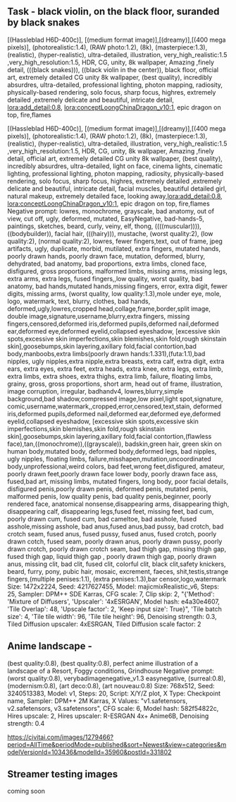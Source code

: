 ## Task - black violin, on the black floor, suranded by black snakes

[(Hassleblad H6D-400c)], [(medium format image)],[(dreamy)],[(400 mega pixels)], (photorealistic:1.4), (RAW photo:1.2), (8k), (masterpiece:1.3), (realistic), (hyper-realistic), ultra-detailed, illustration, very_high_realistic:1.5 ,very_high_resolution:1.5, HDR, CG, unity, 8k wallpaper, Amazing ,finely detail, (((black snakes))), ((black violin in the center)), black floor, official art, extremely detailed CG unity 8k wallpaper, (best quality), incredibly absurdres, ultra-detailed, professional lighting, photon mapping, radiosity, physically-based rendering, solo focus, sharp focus, highres, extremely detailed ,extremely delicate and beautiful, intricate detail, <lora:add_detail:0.8>,  <lora:conceptLoongChinaDragon_v10:1>, epic dragon on top, fire,flames




[(Hassleblad H6D-400c)], [(medium format image)],[(dreamy)],[(400 mega pixels)], (photorealistic:1.4), (RAW photo:1.2), (8k), (masterpiece:1.3), (realistic), (hyper-realistic), ultra-detailed, illustration, very_high_realistic:1.5 ,very_high_resolution:1.5, HDR, CG, unity, 8k wallpaper, Amazing ,finely detail, official art, extremely detailed CG unity 8k wallpaper, (best quality), incredibly absurdres, ultra-detailed, light on face, cinema lights, cinematic lighting, professional lighting, photon mapping, radiosity, physically-based rendering, solo focus, sharp focus, highres, extremely detailed ,extremely delicate and beautiful, intricate detail, facial muscles, beautiful detailed girl, natural makeup, extremely detailed face, looking away,<lora:add_detail:0.8>,  <lora:conceptLoongChinaDragon_v10:1>, epic dragon on top, fire,flames
Negative prompt: lowres, monochrome, grayscale, bad anatomy, out of view, cut off, ugly, deformed, mutated, EasyNegative, bad-hands-5, paintings, sketches, beard, curly, veiny, elf, thong, ((((muscular)))), ((bodybuilder)), facial hair, (((hairy))), mustache, (worst quality:2), (low quality:2), (normal quality:2), lowres, fewer fingers,text, out of frame, jpeg artifacts, ugly, duplicate, morbid, mutilated, extra fingers, mutated hands, poorly drawn hands, poorly drawn face, mutation, deformed, blurry, dehydrated, bad anatomy, bad proportions, extra limbs, cloned face, disfigured, gross proportions, malformed limbs, missing arms, missing legs, extra arms, extra legs, fused fingers,,low quality, worst quality, bad anatomy, bad hands,mutated hands,missing fingers, error, extra digit, fewer digits, missing arms, (worst quality, low quality:1.3),mole under eye, mole, logo, watermark, text, blurry, clothes, bad hands, deformed,ugly,lowres,cropped head,collage,frame,border,split image, double image,signature,username,blurry,extra fingers, missing fingers,censored,deformed iris,deformed pupils,deformed nail,deformed ear,deformed eye,deformed eyelid,collapsed eyeshadow, [excessive skin spots,excessive skin imperfections,skin blemishes,skin fold,rough skinstain skin],goosebumps,skin layering,axillary fold,facial contortion,bad body,manboobs,extra limbs(poorly drawn hands:1.331),(futa:1.1),bad nipples, ugly nipples,extra nipple,extra breasts, extra calf, extra digit, extra ears, extra eyes, extra feet, extra heads, extra knee, extra legs, extra limb, extra limbs, extra shoes, extra thighs, extra limb, failure, floating limbs, grainy, gross, gross proportions, short arm, head out of frame, illustration, image corruption, irregular, badhandv4, lowres,blurry,simple background,bad shadow,compressed image,low pixel,light spot,signature, comic,username,watermark,,cropped,error,censored,text,stain, deformed iris,deformed pupils,deformed nail,deformed ear,deformed eye,deformed eyelid,collapsed eyeshadow, [excessive skin spots,excessive skin imperfections,skin blemishes,skin fold,rough skinstain skin],goosebumps,skin layering,axillary fold,facial contortion,(flawless face),tan,((monochrome)),((grayscale)), badskin,green hair, green skin on human body,mutated body, deformed body,deformed legs, bad nipples, ugly nipples, floating limbs, failure,misshapen,mutation,uncoordinated body,unprofessional,weird colors, bad feet,wrong feet,disfigured, amateur, poorly drawn feet,poorly drawn face lower body, poorly drawn face ass, fused,bad art, missing limbs, mutated fingers, long body, poor facial details, disfigured penis,poorly drawn penis, deformed penis, mutated penis, malformed penis, low quality penis, bad quality penis,beginner, poorly rendered face, anatomical nonsense,disappearing arms, disappearing thigh, disappearing calf, disappearing legs,fused feet, missing feet, bad cum, poorly drawn cum, fused cum, bad cameltoe, bad asshole, fused asshole,missing asshole, bad anus,fused anus,bad pussy, bad crotch, bad crotch seam, fused anus, fused pussy, fused anus, fused crotch, poorly drawn cotch, fused seam, poorly drawn anus, poorly drawn pussy, poorly drawn crotch, poorly drawn crotch seam, bad thigh gap, missing thigh gap, fused thigh gap, liquid thigh gap , poorly drawn thigh gap, poorly drawn anus, missing clit, bad clit, fused clit, colorful clit, black clit,safety knickers, beard, furry, pony, pubic hair, mosaic, excrement, faeces, shit,testis,strange fingers,(multiple penises:1.1), (extra penises:1.3),bar censor,logo,watermark
Size: 1472x2224, Seed: 4217627455, Model: majicmixRealistic_v6, Steps: 25, Sampler: DPM++ SDE Karras, CFG scale: 7, Clip skip: 2, "{'Method': 'Mixture of Diffusers', 'Upscaler': '4xESRGAN', Model hash: e4a30e4607, 'Tile Overlap': 48, 'Upscale factor': 2, 'Keep input size': True}", 'Tile batch size': 4, 'Tile tile width': 96, 'Tile tile height': 96, Denoising strength: 0.3, Tiled Diffusion upscaler: 4xESRGAN, Tiled Diffusion scale factor: 2



## Anime landscape - 

(best quality:0.8), (best quality:0.8), perfect anime illustration of a landscape of a Resort, Foggy conditions, Grindhouse
Negative prompt: (worst quality:0.8), verybadimagenegative_v1.3 easynegative, (surreal:0.8), (modernism:0.8), (art deco:0.8), (art nouveau:0.8)
Size: 768x512, Seed: 3240513383, Model: v1, Steps: 20, Script: X/Y/Z plot, X Type: Checkpoint name, Sampler: DPM++ 2M Karras, X Values: "v1.safetensors, v2.safetensors, v3.safetensors", CFG scale: 6, Model hash: 582f54822c, Hires upscale: 2, Hires upscaler: R-ESRGAN 4x+ Anime6B, Denoising strength: 0.4

https://civitai.com/images/1279466?period=AllTime&periodMode=published&sort=Newest&view=categories&modelVersionId=103436&modelId=35960&postId=331802


## Streamer testing images

coming soon
